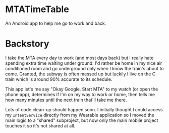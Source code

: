 MTATimeTable
============

An Android app to help me go to work and back.

Backstory
=========

I take the MTA every day to work (and most days back) but I really hate spending extra time waiting under ground. I'd rather be home in my nice air conditioned room and go underground only when I know the train's about to come. Granted, the subway is often messed up but luckily I live on the C train which is around 90% accurate to its schedule.

This app let's me say "Okay Google, Start MTA" to my watch (or open the phone app), determines if I'm on my way to work or home, then tells me how many minutes until the next train that'll take me there.

Lots of code clean-up should happen soon. I initially thought I could access my `IntentService` directly from my Wearable application so I moved the main logic to a "shared" subproject, but now only the main mobile project touches it so it's not shared at all.
